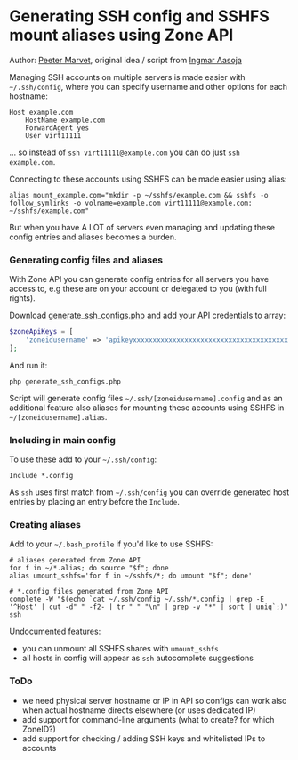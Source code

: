 # Generating SSH config and SSHFS mount aliases using Zone API

Author: [Peeter Marvet](https://github.com/petskratt), original idea / script from [Ingmar Aasoja](https://github.com/ybr-nx)

Managing SSH accounts on multiple servers is made easier with `~/.ssh/config`, where 
you can specify username and other options for each hostname:

```sshconfig
Host example.com
    HostName example.com
    ForwardAgent yes
    User virt11111
```

... so instead of `ssh virt11111@example.com` you can do just `ssh example.com`.

Connecting to these accounts using SSHFS can be made easier using alias:

```shell
alias mount_example.com="mkdir -p ~/sshfs/example.com && sshfs -o follow_symlinks -o volname=example.com virt11111@example.com: ~/sshfs/example.com"
```

But when you have A LOT of servers even managing and updating these config entries and aliases becomes a burden.

### Generating config files and aliases

With Zone API you can generate config entries for all servers you have access to,
e.g these are on your account or delegated to you (with full rights).

Download [generate_ssh_configs.php](/scripts/generate_ssh_configs.php) and add your 
API credentials to array:

```php
$zoneApiKeys = [
	'zoneidusername' => 'apikeyxxxxxxxxxxxxxxxxxxxxxxxxxxxxxxxxxxxxxxx',
];
```

And run it:

````shell script
php generate_ssh_configs.php
````

Script will generate config files `~/.ssh/[zoneidusername].config` and as an additional
feature also aliases for mounting these accounts using SSHFS in `~/[zoneidusername].alias`.

### Including in main config

To use these add to your `~/.ssh/config`:

```sshconfig
Include *.config
```

As `ssh` uses first match from `~/.ssh/config` you can override generated host entries by placing 
an entry before the `Include`.

### Creating aliases

Add to your `~/.bash_profile` if you'd like to use SSHFS:

```shell
# aliases generated from Zone API
for f in ~/*.alias; do source "$f"; done
alias umount_sshfs='for f in ~/sshfs/*; do umount "$f"; done'

# *.config files generated from Zone API
complete -W "$(echo `cat ~/.ssh/config ~/.ssh/*.config | grep -E '^Host' | cut -d" " -f2- | tr " " "\n" | grep -v "*" | sort | uniq`;)" ssh
```

Undocumented features:
* you can unmount all SSHFS shares with `umount_sshfs`
* all hosts in config will appear as `ssh` autocomplete suggestions

### ToDo

* we need physical server hostname or IP in API so configs can work also when actual hostname directs elsewhere (or uses dedicated IP)
* add support for command-line arguments (what to create? for which ZoneID?)
* add support for checking / adding SSH keys and whitelisted IPs to accounts
